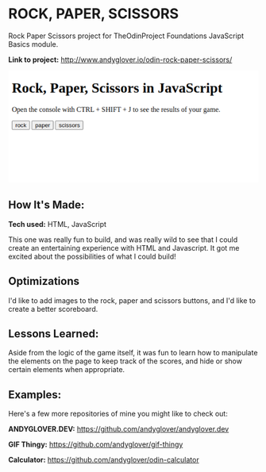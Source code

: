 # ROCK, PAPER, SCISSORS
Rock Paper Scissors project for TheOdinProject Foundations JavaScript Basics module.

**Link to project:** http://www.andyglover.io/odin-rock-paper-scissors/

![Thumbnail](./img/project-screenshot.png "screenshot of andyglover.dev")

## How It's Made:

**Tech used:** HTML, JavaScript

This one was really fun to build, and was really wild to see that I could create an entertaining experience with HTML and Javascript. It got me excited about the possibilities of what I could build!

## Optimizations

I'd like to add images to the rock, paper and scissors buttons, and I'd like to create a better scoreboard.

## Lessons Learned:

Aside from the logic of the game itself, it was fun to learn how to manipulate the elements on the page to keep track of the scores, and hide or show certain elements when appropriate.

## Examples:
Here's a few more repositories of mine you might like to check out:

**ANDYGLOVER.DEV:** https://github.com/andyglover/andyglover.dev

**GIF Thingy:** https://github.com/andyglover/gif-thingy

**Calculator:** https://github.com/andyglover/odin-calculator